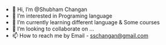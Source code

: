 - 👋 Hi, I’m @Shubham Changan
- 👀 I’m interested in Programing language
- 🌱 I’m currently learning different language & Some courses
- 💞️ I’m looking to collaborate on ...
- 📫 How to reach me by Email - sschangan@gmail.com

<!---
CHANGANSHUBHAM/CHANGANSHUBHAM is a ✨ special ✨ repository because its `README.md` (this file) appears on your GitHub profile.
You can click the Preview link to take a look at your changes.
--->
